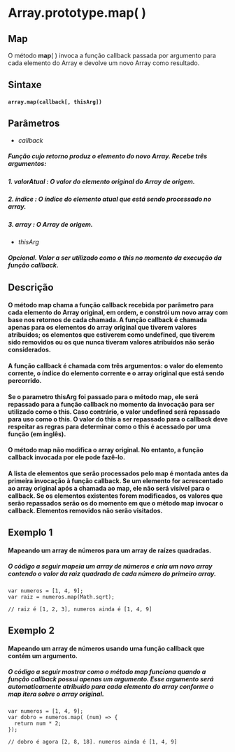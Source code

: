 # **Array.prototype.map( )**

## **Map**
O método **map**( ) invoca a função callback passada por argumento para cada elemento do Array e devolve um novo Array como resultado.

## **Sintaxe**

#### ``` array.map(callback[, thisArg]) ```

## **Parâmetros**
 - *callback*
##### Função cujo retorno produz o elemento do novo Array. Recebe três argumentos:

##### 1. **valorAtual** : O valor do elemento original do Array de origem. 
##### 2. **índice** : O índice do elemento atual que está sendo processado no array.
##### 3. **array** : O Array de origem.
- *thisArg*
##### Opcional. Valor a ser utilizado como o this no momento da execução da função callback.


## **Descrição**
#### O método **map** chama a função callback recebida por parâmetro para cada elemento do Array original, em ordem, e **constrói um novo array** com base nos retornos de cada chamada. A função callback é chamada apenas para os elementos do array original que tiverem valores atribuídos; os elementos que estiverem como undefined, que tiverem sido removidos ou os que nunca tiveram valores atribuídos não serão considerados.

#### A função **callback** é chamada com três argumentos: o valor do elemento corrente, o índice do elemento corrente e o array original que está sendo percorrido.

#### Se o parametro thisArg foi passado para o método map, ele será repassado para a função callback no momento da invocação para ser utilizado como o this. Caso contrário, o valor undefined será repassado para uso como o this. O valor do this a ser repassado para o callback deve respeitar as regras para determinar como o this é acessado por uma função (em inglês).

#### **O método map não modifica o array original**. No entanto, a função callback invocada por ele pode fazê-lo.

#### A lista de elementos que serão processados pelo map é montada antes da primeira invocação à função callback. Se um elemento for acrescentado ao array original após a chamada ao map, ele não será visível para o callback. Se os elementos existentes forem modificados, os valores que serão repassados serão os do momento em que o método map invocar o callback. Elementos removidos não serão visitados.


## **Exemplo 1**
#### **Mapeando um array de números para um array de raízes quadradas.**

##### O código a seguir mapeia um array de números e cria um novo array contendo o valor da raiz quadrada de cada número do primeiro array.

``` 
var numeros = [1, 4, 9];
var raiz = numeros.map(Math.sqrt);

// raiz é [1, 2, 3], numeros ainda é [1, 4, 9]
```

## **Exemplo 2** 
#### **Mapeando um array de números usando uma função callback que contém um argumento.**

##### O código a seguir mostrar como o método map funciona quando a função callback possui apenas um argumento. Esse argumento será automaticamente atribuído para cada elemento do array conforme o map itera sobre o array original.

```
var numeros = [1, 4, 9];
var dobro = numeros.map( (num) => {
  return num * 2;
});

// dobro é agora [2, 8, 18]. numeros ainda é [1, 4, 9]
```